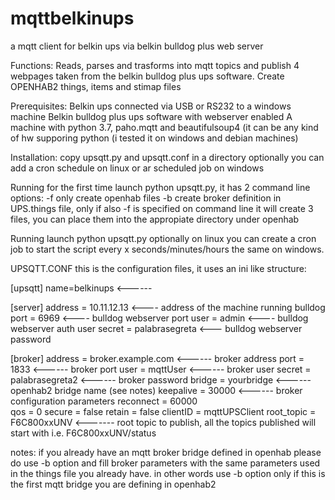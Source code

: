 # mqttbelkinups
a mqtt client for belkin ups via belkin bulldog plus web server

Functions:
  Reads, parses and trasforms into mqtt topics and publish 4 webpages taken from the belkin bulldog plus ups software.
  Create OPENHAB2 things, items and stimap files 

Prerequisites:
  Belkin ups connected via USB or RS232 to a windows machine
  Belkin bulldog plus ups software with webserver enabled
  A machine with python 3.7, paho.mqtt and beautifulsoup4 (it can be any kind of hw supporing python (i tested it on windows and debian machines)

Installation:
  copy upsqtt.py and upsqtt.conf in a directory
  optionally you can add a cron schedule on linux or ar scheduled job on windows
  
Running for the first time
  launch python upsqtt.py, it has 2 command line options:
    -f only create openhab files
    -b create broker definition in UPS.things file, only if also -f is specified on command line
  it will create 3 files, you can place them into the appropiate directory under openhab

Running
  launch python upsqtt.py
  optionally on linux you can create a cron job to start the script every x seconds/minutes/hours the same on windows.

UPSQTT.CONF
this is the configuration files, it uses an ini like structure:

[upsqtt]
name=belkinups   <------ 

[server]
address = 10.11.12.13  <---- address of the machine running bulldog
port = 6969            <---- bulldog webserver port
user = admin           <---- bulldog webserver auth user
secret = palabrasegreta <--- bulldog webserver password

[broker]
address = broker.example.com   <------ broker address
port = 1833                    <------ broker port
user = mqttUser                <------ broker user
secret = palabrasegreta2       <------ broker password
bridge = yourbridge            <------ openhab2 bridge name (see notes)
keepalive = 30000              <------ broker configuration parameters
reconnect = 60000    
qos = 0
secure = false
retain = false
clientID = mqttUPSClient
root_topic = F6C800xxUNV      <------- root topic to publish, all the topics published will start with i.e. F6C800xxUNV/status

notes: if you already have an mqtt broker bridge defined in openhab please do use -b option and fill broker parameters with the same parameters used in the things file you already have. in other words use -b option only if this is the first mqtt bridge you are defining in openhab2


